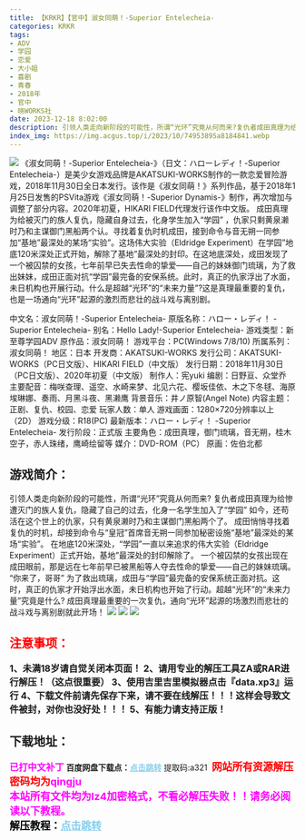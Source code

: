 ```yaml
---
title: 【KRKR】【官中】淑女同萌！-Superior Entelecheia-
categories: KRKR
tags:
- ADV
- 学园
- 恋爱
- 大小姐
- 喜剧
- 青春
- 2018年
- 官中
- 晓WORKS社
date: 2023-12-18 8:02:00
description: 引领人类走向新阶段的可能性，所谓“光环”究竟从何而来?复仇者成田真理为给惨遭灭门的族人复仇，隐藏了自己的过去，化身一名学生加入了“学园”如今，还苟活在这个世上的仇家，只有黄泉濑时乃和主谋御门黑船两个了。成田悄悄寻找着复仇的时机，却接到命令与“皇冠”首席音无朔一同参加秘密设施“基地”最深处的某场“实验”。在地底120米深处，“学园”一直以来追求的伟大实验（Eldridge Experiment）正式开始，基地”最深处的封印解除了。
index_img: https://img.acgus.top/i/2023/10/74953895a8184841.webp
---
```

![](https://img.acgus.top/i/2023/10/74953895a8184841.webp)
《淑女同萌！-Superior Entelecheia-》（日文：ハローレディ！-Superior Entelecheia-）是美少女游戏品牌是AKATSUKI-WORKS制作的一款恋爱冒险游戏，2018年11月30日全日本发行。该作是《淑女同萌！》系列作品，基于2018年1月25日发售的PSVita游戏《淑女同萌！-Superior Dynamis-》制作，再次增加与调整了部分内容。2020年初夏，HIKARI FIELD代理发行该作中文版。
成田真理为给被灭门的族人复仇，隐藏自身过去，化身学生加入“学园” ，仇家只剩黄泉濑时乃和主谋御门黑船两个认。寻找着复仇时机成田，接到命令与音无朔一同参加“基地”最深处的某场“实验”。这场伟大实验（Eldridge Experiment）在学园”地底120米深处正式开始，解除了基地”最深处的封印。在这地底深处，成田发现了一个被囚禁的女孩，七年前早已失去性命的挚爱——自己的妹妹御门琉璃，为了救出妹妹，成田正面对抗“学园”最完备的安保系统。此时，真正的仇家浮出了水面，未日机构也开展行动。什么是超越“光环”的“未来力量”?这是真理最重要的复仇，也是一场通向“光环”起源的激烈而悲壮的战斗戏与离别剧。

中文名：淑女同萌！-Superior Entelecheia-
原版名称：ハロー・レディ！ -Superior Entelecheia-
别名：Hello Lady!-Superior Entelecheia-
游戏类型：新至尊学园ADV
原作品：淑女同萌！
游戏平台：PC(Windows 7/8/10)
所属系列：淑女同萌！
地区：日本
开发商：AKATSUKI-WORKS
发行公司：AKATSUKI-WORKS（PC日文版）、HIKARI FIELD（中文版）
发行日期：2018年11月30日（PC日文版）、2020年初夏（中文版）
制作人：宪yuki
编剧：日野亘、众堂乔
主要配音：梅咲查理、遥空、水崎来梦、北见六花、樱坂佳依、木之下冬毬、海原埃琳娜、奏雨、月黑斗夜、黑濑鹰
背景音乐：井ノ原智(Angel Note)
内容主题：正剧、复仇、校园、恋爱
玩家人数：单人
游戏画面：1280×720分辨率以上（2D）
游戏分级：R18(PC)
最新版本：ハロー・レディ！ -Superior Entelecheia-
发行阶段：正式版
主要角色：成田真理，御门琉璃，音无朔，桂木空子，赤人珠绪，鹰崎绘留等
媒介：DVD-ROM（PC）
原画：佐伯北都

## 游戏简介：
引领人类走向新阶段的可能性，所谓“光环”究竟从何而来?
复仇者成田真理为给惨遭灭门的族人复仇，隐藏了自己的过去，化身一名学生加入了“学园”
如今，还苟活在这个世上的仇家，只有黄泉濑时乃和主谋御门黑船两个了。
成田悄悄寻找着复仇的时机，却接到命令与“皇冠”首席音无朔一同参加秘密设施“基地”最深处的某场“实验”。
在地底120米深处，“学园”一直以来追求的伟大实验（Eldridge Experiment）正式开始，基地”最深处的封印解除了。
一个被囚禁的女孩出现在成田眼前，那是远在七年前早已被黑船等人夺去性命的挚爱——自己的妹妹琉璃。
“你来了，哥哥”
为了救出琉璃，成田与“学园”最完备的安保系统正面对抗。这时，真正的仇家才开始浮出水面，未日机构也开始了行动。超越“光环”的“未来力量”究竟是什么?
成田真理最重要的一次复仇，通向“光环”起源的场激烈而悲壮的战斗戏与离别剧就此开场！
![](https://img.acgus.top/i/2023/10/186a0c3f7e184850.webp)
![](https://img.acgus.top/i/2023/10/a234e8cdf5184846.webp)
![](https://img.acgus.top/i/2023/10/9d69c12815184844.webp)






## <font color=#FF0000 >注意事项：</font>
<font size=3><b>1、未满18岁请自觉关闭本页面！
2、请用专业的解压工具ZA或RAR进行解压！（这点很重要）
3、使用吉里吉里模拟器点击『data.xp3』运行
4、下载文件前请先保存下来，请不要在线解压！！！这样会导致文件被封，对你也没好处！！！
5、有能力请支持正版！</b></font>

## 下载地址：
<font color=#FF00FF size=3><b>已打中文补丁</b></font>
<b>百度网盘下载点：</b><a href="https://pan.baidu.com/s/1FgOMG57i0pQCp_lOkiNmSw?pwd=a321" style="color: #87CEEB;"><b>点击跳转</b></a> 提取码:a321
<a style="padding: 0" href="https://post.qingju.org/AD/"><img style="max-width:100%" src="https://img.acgus.top/i/2024/07/478f689b8021d8d499ab43d21acf137a.gif" alt=""></a>
<b><font color=#FF0000 size=4>网站所有资源解压密码均为</b></font><b><font color=#FF00FF size=4>qingju</font><font color=#FF0000 ></font></b><br><b><font color=#FF00FF size=4>本站所有文件均为lz4加密格式，不看必解压失败！！请务必阅读以下教程。</b></font><br><b><font color=#000 size=4>解压教程：</b><a href="https://post.qingju.org/tutorial/000/" style="color: #87CEEB;"><b>点击跳转</b></a>
